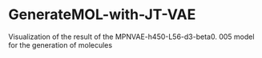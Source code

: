 # GenerateMOL-with-JT-VAE
Visualization of the result of the MPNVAE-h450-L56-d3-beta0. 005 model for the generation of molecules
